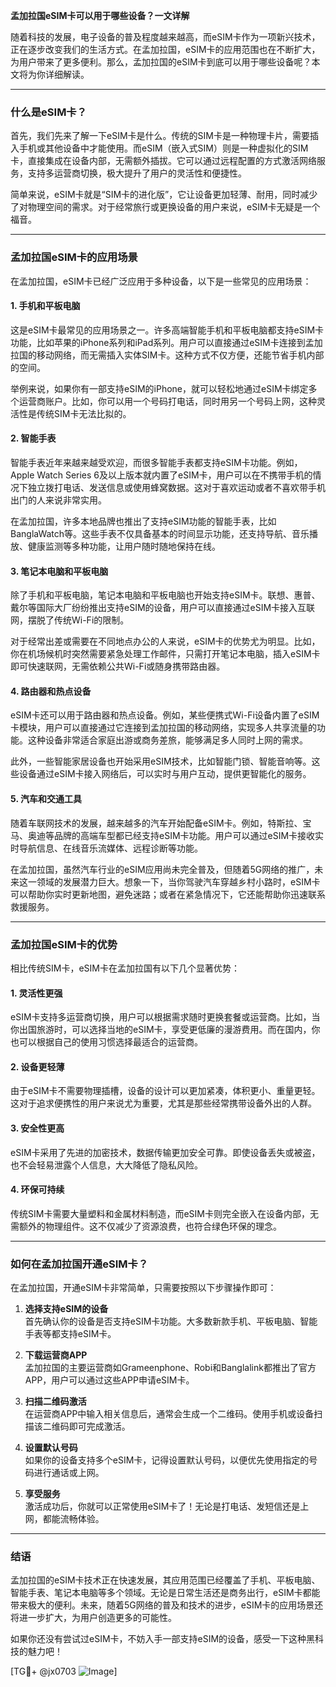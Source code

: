 **孟加拉国eSIM卡可以用于哪些设备？一文详解**

随着科技的发展，电子设备的普及程度越来越高，而eSIM卡作为一项新兴技术，正在逐步改变我们的生活方式。在孟加拉国，eSIM卡的应用范围也在不断扩大，为用户带来了更多便利。那么，孟加拉国的eSIM卡到底可以用于哪些设备呢？本文将为你详细解读。

---

### **什么是eSIM卡？**

首先，我们先来了解一下eSIM卡是什么。传统的SIM卡是一种物理卡片，需要插入手机或其他设备中才能使用。而eSIM（嵌入式SIM）则是一种虚拟化的SIM卡，直接集成在设备内部，无需额外插拔。它可以通过远程配置的方式激活网络服务，支持多运营商切换，极大提升了用户的灵活性和便捷性。

简单来说，eSIM卡就是“SIM卡的进化版”，它让设备更加轻薄、耐用，同时减少了对物理空间的需求。对于经常旅行或更换设备的用户来说，eSIM卡无疑是一个福音。

---

### **孟加拉国eSIM卡的应用场景**

在孟加拉国，eSIM卡已经广泛应用于多种设备，以下是一些常见的应用场景：

#### **1. 手机和平板电脑**
这是eSIM卡最常见的应用场景之一。许多高端智能手机和平板电脑都支持eSIM卡功能，比如苹果的iPhone系列和iPad系列。用户可以直接通过eSIM卡连接到孟加拉国的移动网络，而无需插入实体SIM卡。这种方式不仅方便，还能节省手机内部的空间。

举例来说，如果你有一部支持eSIM的iPhone，就可以轻松地通过eSIM卡绑定多个运营商账户。比如，你可以用一个号码打电话，同时用另一个号码上网，这种灵活性是传统SIM卡无法比拟的。

#### **2. 智能手表**
智能手表近年来越来越受欢迎，而很多智能手表都支持eSIM卡功能。例如，Apple Watch Series 6及以上版本就内置了eSIM卡，用户可以在不携带手机的情况下独立拨打电话、发送信息或使用蜂窝数据。这对于喜欢运动或者不喜欢带手机出门的人来说非常实用。

在孟加拉国，许多本地品牌也推出了支持eSIM功能的智能手表，比如BanglaWatch等。这些手表不仅具备基本的时间显示功能，还支持导航、音乐播放、健康监测等多种功能，让用户随时随地保持在线。

#### **3. 笔记本电脑和平板电脑**
除了手机和平板电脑，笔记本电脑和平板电脑也开始支持eSIM卡。联想、惠普、戴尔等国际大厂纷纷推出支持eSIM的设备，用户可以直接通过eSIM卡接入互联网，摆脱了传统Wi-Fi的限制。

对于经常出差或需要在不同地点办公的人来说，eSIM卡的优势尤为明显。比如，你在机场候机时突然需要紧急处理工作邮件，只需打开笔记本电脑，插入eSIM卡即可快速联网，无需依赖公共Wi-Fi或随身携带路由器。

#### **4. 路由器和热点设备**
eSIM卡还可以用于路由器和热点设备。例如，某些便携式Wi-Fi设备内置了eSIM卡模块，用户可以直接通过它连接到孟加拉国的移动网络，实现多人共享流量的功能。这种设备非常适合家庭出游或商务差旅，能够满足多人同时上网的需求。

此外，一些智能家居设备也开始采用eSIM技术，比如智能门锁、智能音响等。这些设备通过eSIM卡接入网络后，可以实时与用户互动，提供更智能化的服务。

#### **5. 汽车和交通工具**
随着车联网技术的发展，越来越多的汽车开始配备eSIM卡。例如，特斯拉、宝马、奥迪等品牌的高端车型都已经支持eSIM卡功能。用户可以通过eSIM卡接收实时导航信息、在线音乐流媒体、远程诊断等功能。

在孟加拉国，虽然汽车行业的eSIM应用尚未完全普及，但随着5G网络的推广，未来这一领域的发展潜力巨大。想象一下，当你驾驶汽车穿越乡村小路时，eSIM卡可以帮助你实时更新地图，避免迷路；或者在紧急情况下，它还能帮助你迅速联系救援服务。

---

### **孟加拉国eSIM卡的优势**

相比传统SIM卡，eSIM卡在孟加拉国有以下几个显著优势：

#### **1. 灵活性更强**
eSIM卡支持多运营商切换，用户可以根据需求随时更换套餐或运营商。比如，当你出国旅游时，可以选择当地的eSIM卡，享受更低廉的漫游费用。而在国内，你也可以根据自己的使用习惯选择最适合的运营商。

#### **2. 设备更轻薄**
由于eSIM卡不需要物理插槽，设备的设计可以更加紧凑，体积更小、重量更轻。这对于追求便携性的用户来说尤为重要，尤其是那些经常携带设备外出的人群。

#### **3. 安全性更高**
eSIM卡采用了先进的加密技术，数据传输更加安全可靠。即使设备丢失或被盗，也不会轻易泄露个人信息，大大降低了隐私风险。

#### **4. 环保可持续**
传统SIM卡需要大量塑料和金属材料制造，而eSIM卡则完全嵌入在设备内部，无需额外的物理组件。这不仅减少了资源浪费，也符合绿色环保的理念。

---

### **如何在孟加拉国开通eSIM卡？**

在孟加拉国，开通eSIM卡非常简单，只需要按照以下步骤操作即可：

1. **选择支持eSIM的设备**  
   首先确认你的设备是否支持eSIM卡功能。大多数新款手机、平板电脑、智能手表等都支持eSIM卡。

2. **下载运营商APP**  
   孟加拉国的主要运营商如Grameenphone、Robi和Banglalink都推出了官方APP，用户可以通过这些APP申请eSIM卡。

3. **扫描二维码激活**  
   在运营商APP中输入相关信息后，通常会生成一个二维码。使用手机或设备扫描该二维码即可完成激活。

4. **设置默认号码**  
   如果你的设备支持多个eSIM卡，记得设置默认号码，以便优先使用指定的号码进行通话或上网。

5. **享受服务**  
   激活成功后，你就可以正常使用eSIM卡了！无论是打电话、发短信还是上网，都能流畅体验。

---

### **结语**

孟加拉国的eSIM卡技术正在快速发展，其应用范围已经覆盖了手机、平板电脑、智能手表、笔记本电脑等多个领域。无论是日常生活还是商务出行，eSIM卡都能带来极大的便利。未来，随着5G网络的普及和技术的进步，eSIM卡的应用场景还将进一步扩大，为用户创造更多的可能性。

如果你还没有尝试过eSIM卡，不妨入手一部支持eSIM的设备，感受一下这种黑科技的魅力吧！

[TG💪+ @jx0703 ![Image](https://github.com/user-attachments/assets/dbca1d08-cadb-493c-b0ec-ad6f7a83f270)]